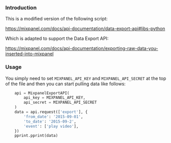 ### Introduction

This is a modified version of the following script:

https://mixpanel.com/docs/api-documentation/data-export-api#libs-python

Which is adapted to support the Data Export API:

https://mixpanel.com/docs/api-documentation/exporting-raw-data-you-inserted-into-mixpanel


### Usage

You simply need to set `MIXPANEL_API_KEY` and `MIXPANEL_API_SECRET` at the top of the file and then you can start pulling data like follows:

```python
    api = MixpanelExportAPI(
        api_key = MIXPANEL_API_KEY,
        api_secret = MIXPANEL_API_SECRET
    )    
    data = api.request(['export'], {
        'from_date': '2015-09-01',
        'to_date': '2015-09-2',
        'event': ['play video'],
    })    
    pprint.pprint(data)
```